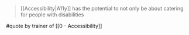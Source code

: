 > [[Accessibility|A11y]] has the potential to not only be about catering for people with disabilities

#quote by trainer of [[0 - Accessibility]]
